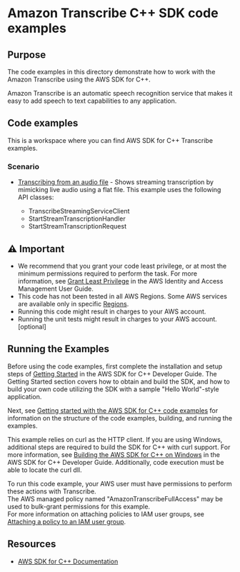 # Amazon Transcribe C++ SDK code examples

## Purpose
The code examples in this directory demonstrate how to work with the Amazon Transcribe using the AWS SDK for C++.

Amazon Transcribe is an automatic speech recognition service that makes it easy to add speech to text capabilities to any application.

## Code examples
This is a workspace where you can find AWS SDK for C++ Transcribe examples.

### Scenario

- [Transcribing from an audio file](./get_transcript.cpp) - Shows streaming transcription by mimicking live audio using a flat file. This example uses the following API classes:
   
   - TranscribeStreamingServiceClient
   - StartStreamTranscriptionHandler
   - StartStreamTranscriptionRequest


## ⚠ Important
- We recommend that you grant your code least privilege, or at most the minimum permissions required to perform the task. For more information, see [Grant Least Privilege](https://docs.aws.amazon.com/IAM/latest/UserGuide/best-practices.html#grant-least-privilege) in the AWS Identity and Access Management User Guide.
- This code has not been tested in all AWS Regions. Some AWS services are available only in specific [Regions](https://aws.amazon.com/about-aws/global-infrastructure/regional-product-services).
- Running this code might result in charges to your AWS account. 
- Running the unit tests might result in charges to your AWS account. [optional]

## Running the Examples
Before using the code examples, first complete the installation and setup steps of [Getting Started](https://docs.aws.amazon.com/sdk-for-cpp/v1/developer-guide/getting-started.html) in the AWS SDK for C++ Developer Guide.
The Getting Started section covers how to obtain and build the SDK, and how to build your own code utilizing the SDK with a sample "Hello World"-style application. 

Next, see [Getting started with the AWS SDK for C++ code examples](https://docs.aws.amazon.com/sdk-for-cpp/v1/developer-guide/getting-started-code-examples.html) for information on the structure of the code examples, building, and running the examples.

This example relies on curl as the HTTP client.  If you are using Windows, additional steps are required to build the SDK for C++ with curl support.  For more information, see [Building the AWS SDK for C++ on Windows](https://docs.aws.amazon.com/sdk-for-cpp/v1/developer-guide/setup-windows.html) in the AWS SDK for C++ Developer Guide.  Additionally, code execution must be able to locate the curl dll.

To run this code example, your AWS user must have permissions to perform these actions with Transcribe.  
The AWS managed policy named "AmazonTranscribeFullAccess" may be used to bulk-grant permissions for this example.  
For more information on attaching policies to IAM user groups, 
see [Attaching a policy to an IAM user group](https://docs.aws.amazon.com/IAM/latest/UserGuide/id_groups_manage_attach-policy.html).



## Resources
- [AWS SDK for C++ Documentation](https://docs.aws.amazon.com/sdk-for-cpp/index.html) 

